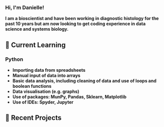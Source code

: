 ### Hi, I'm Danielle!

<b> I am a bioscientist and have been working in diagnostic histology for the past 10 years but am now looking to get coding experience in data science and systems biology. 

<h2> 🌱 Current Learning </h2>
  <h3> Python</h3>
  <ul>
    <li>Importing data from spreadsheets</li>
    <li>Manual input of data into arrays</li>
    <li>Basic data analysis, including cleaning of data and use of loops and boolean functions
    <li>Data visualisation (e.g. graphs)</li>
    <li>Use of packages: MunPy, Pandas, Sklearn, Matplotlib</li>
    <li>Use of IDEs: Spyder, Jupyter</li>
  </ul>

<h2> 🔭 Recent Projects </h2>

<!--
**DanielleArbuthnot/DanielleArbuthnot** is a ✨ _special_ ✨ repository because its `README.md` (this file) appears on your GitHub profile.

Here are some ideas to get you started:

- 🔭 I’m currently working on ...
- 🌱 I’m currently learning ...
- 👯 I’m looking to collaborate on ...
- 🤔 I’m looking for help with ...
- 💬 Ask me about ...
- 📫 How to reach me: ...
- 😄 Pronouns: ...
- ⚡ Fun fact: ...
-->
